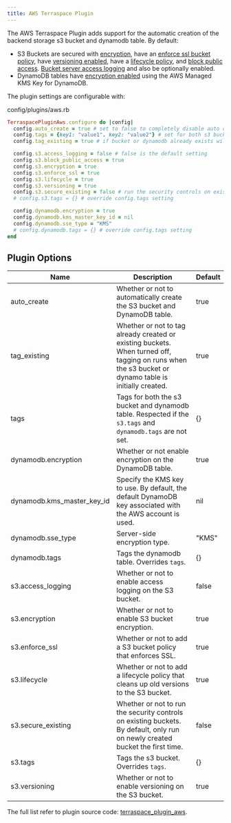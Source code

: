 ```yaml
---
title: AWS Terraspace Plugin
---
```


The AWS Terraspace Plugin adds support for the automatic creation of the backend storage s3 bucket and dynamodb table. By default:

* S3 Buckets are secured with [encryption](https://docs.aws.amazon.com/AmazonS3/latest/dev/bucket-encryption.html), have an [enforce ssl bucket policy](https://aws.amazon.com/premiumsupport/knowledge-center/s3-bucket-policy-for-config-rule/), have [versioning enabled](https://docs.aws.amazon.com/AmazonS3/latest/dev/Versioning.html), have a [lifecycle policy](https://docs.aws.amazon.com/AmazonS3/latest/user-guide/create-lifecycle.html), and [block public access](https://aws.amazon.com/s3/features/block-public-access/). [Bucket server access logging](https://docs.aws.amazon.com/AmazonS3/latest/dev/ServerLogs.html) and also be optionally enabled.
* DynamoDB tables have [encryption enabled](https://docs.aws.amazon.com/amazondynamodb/latest/developerguide/EncryptionAtRest.html) using the AWS Managed KMS Key for DynamoDB.

The plugin settings are configurable with:

config/plugins/aws.rb

```ruby
TerraspacePluginAws.configure do |config|
  config.auto_create = true # set to false to completely disable auto creation
  config.tags = {key1: "value1". key2: "value2"} # set for both s3 bucket and dynamodb table
  config.tag_existing = true # if bucket or dynamodb already exists will tag them. Tags are appended.

  config.s3.access_logging = false # false is the default setting
  config.s3.block_public_access = true
  config.s3.encryption = true
  config.s3.enforce_ssl = true
  config.s3.lifecycle = true
  config.s3.versioning = true
  config.s3.secure_existing = false # run the security controls on existing buckets. by default, only run on newly created bucket the first time
  # config.s3.tags = {} # override config.tags setting

  config.dynamodb.encryption = true
  config.dynamodb.kms_master_key_id = nil
  config.dynamodb.sse_type = "KMS"
  # config.dynamodb.tags = {} # override config.tags setting
end
```

## Plugin Options

Name | Description | Default
---|---|---
auto_create | Whether or not to automatically create the S3 bucket and DynamoDB table. | true
tag_existing | Whether or not to tag already created or existing buckets. When turned off, tagging on runs when the s3 bucket or dynamo table is initially created. | true
tags | Tags for both the s3 bucket and dynamodb table. Respected if the `s3.tags` and `dynamodb.tags` are not set. |  {}
dynamodb.encryption | Whether or not enable encryption on the DynamoDB table. |  true
dynamodb.kms_master_key_id | Specify the KMS key to use. By default, the default DynamoDB key associated with the AWS account is used. |  nil
dynamodb.sse_type | Server-side encryption type. |  "KMS"
dynamodb.tags | Tags the dynamodb table. Overrides `tags`. |  {}
s3.access_logging | Whether or not to enable access logging on the S3 bucket.  |  false
s3.encryption | Whether or not to enable S3 bucket encryption. |  true
s3.enforce_ssl | Whether or not to add a S3 bucket policy that enforces SSL. |  true
s3.lifecycle | Whether or not to add a lifecycle policy that cleans up old versions to the S3 bucket. |  true
s3.secure_existing | Whether or not to run the security controls on existing buckets. By default, only run on newly created bucket the first time. | false
s3.tags | Tags the s3 bucket. Overrides `tags`. |  {}
s3.versioning | Whether or not to enable versioning on the S3 bucket. |  true

The full list refer to plugin source code: [terraspace_plugin_aws](https://github.com/boltops-tools/terraspace_plugin_aws/blob/master/lib/terraspace_plugin_aws/interfaces/config.rb).
